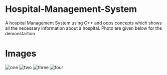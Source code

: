 # Hospital-Management-System

A hospital Management System using C++ and oops concepts which shows all the necessary information about a hospital.
Photo are given below for the demonstartion

# Images
![one](https://user-images.githubusercontent.com/96871477/181830386-0eb33f38-8f23-44a3-be4c-acff35ade57a.png)
![two](https://user-images.githubusercontent.com/96871477/181830394-a7004492-6c4f-4d69-91c9-1fa81cfa7848.png)
![three](https://user-images.githubusercontent.com/96871477/181830397-c1f680de-f41b-495e-9b03-5c1d2de161ec.png)
![four](https://user-images.githubusercontent.com/96871477/181830413-1f88afe2-f8c8-4125-9348-07254d8c3088.png)
